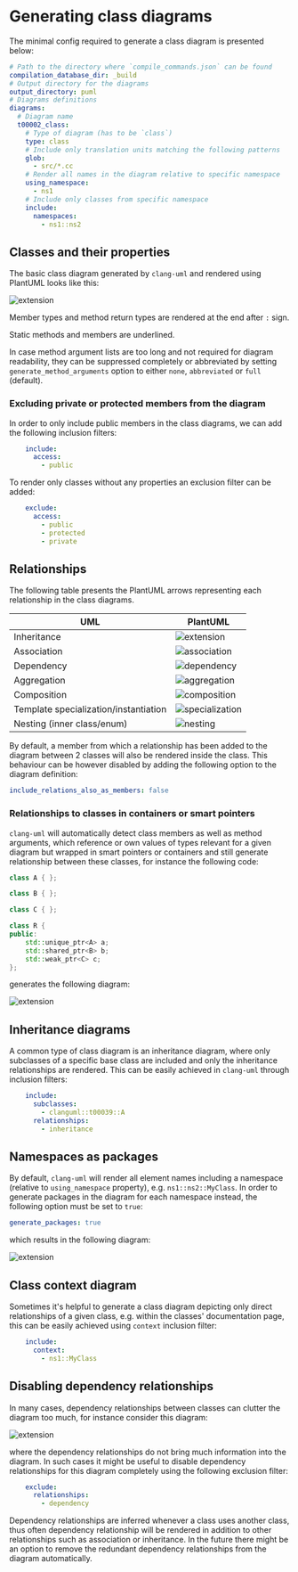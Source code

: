 # Generating class diagrams

The minimal config required to generate a class diagram is presented below:
```yaml
# Path to the directory where `compile_commands.json` can be found
compilation_database_dir: _build
# Output directory for the diagrams
output_directory: puml
# Diagrams definitions
diagrams:
  # Diagram name
  t00002_class:
    # Type of diagram (has to be `class`)
    type: class
    # Include only translation units matching the following patterns
    glob:
      - src/*.cc
    # Render all names in the diagram relative to specific namespace
    using_namespace:
      - ns1
    # Include only classes from specific namespace
    include:
      namespaces:
        - ns1::ns2
```

## Classes and their properties
The basic class diagram generated by `clang-uml` and rendered using PlantUML looks like this:

![extension](test_cases/t00003_class.svg)

Member types and method return types are rendered at the end after `:` sign.

Static methods and members are underlined.

In case method argument lists are too long and not required for diagram readability, they can be suppressed completely 
or abbreviated by setting `generate_method_arguments` option to either `none`, `abbreviated` or `full` (default).


### Excluding private or protected members from the diagram
In order to only include public members in the class diagrams, we can add the following inclusion filters:
```yaml
    include:
      access:
        - public
```

To render only classes without any properties an exclusion filter can be added:
```yaml
    exclude:
      access:
        - public
        - protected
        - private
```

## Relationships

The following table presents the PlantUML arrows representing each relationship in the class diagrams.

| UML                                    | PlantUML   |
| ----                                   | ---        |
| Inheritance                            | ![extension](img/puml_inheritance.png) |
| Association                            | ![association](img/puml_association.png) |
| Dependency                             | ![dependency](img/puml_dependency.png) |
| Aggregation                            | ![aggregation](img/puml_aggregation.png) |
| Composition                            | ![composition](img/puml_composition.png) |
| Template specialization/instantiation  | ![specialization](img/puml_instantiation.png) |
| Nesting (inner class/enum)             | ![nesting](img/puml_nested.png) |


By default, a member from which a relationship has been added to the diagram between 2 classes will also be rendered
inside the class. This behaviour can be however disabled by adding the following option to the
diagram definition:
```yaml
include_relations_also_as_members: false
```

### Relationships to classes in containers or smart pointers
`clang-uml` will automatically detect class members as well as method arguments, which reference or own
values of types relevant for a given diagram but wrapped in smart pointers or containers and still generate
relationship between these classes, for instance the following code:

```cpp
class A { };

class B { };

class C { };

class R {
public:
    std::unique_ptr<A> a;
    std::shared_ptr<B> b;
    std::weak_ptr<C> c;
};
```

generates the following diagram:

![extension](test_cases/t00007_class.svg)

## Inheritance diagrams

A common type of class diagram is an inheritance diagram, where only subclasses of a specific base class are
included and only the inheritance relationships are rendered. This can be easily achieved in `clang-uml` through
inclusion filters:
```yaml
    include:
      subclasses:
        - clanguml::t00039::A
      relationships:
        - inheritance
```

## Namespaces as packages
By default, `clang-uml` will render all element names including a namespace (relative to `using_namespace` property),
e.g. `ns1::ns2::MyClass`.
In order to generate packages in the diagram for each namespace instead, the following option must be set to `true`:

```yaml
generate_packages: true
```

which results in the following diagram:

![extension](test_cases/t00036_class.svg)

## Class context diagram
Sometimes it's helpful to generate a class diagram depicting only direct relationships of a given class, e.g.
within the classes' documentation page, this can be easily achieved using `context` inclusion filter:

```yaml
    include:
      context:
        - ns1::MyClass
```

## Disabling dependency relationships
In many cases, dependency relationships between classes can clutter the diagram too much, for instance consider this
diagram:

![extension](test_cases/t00019_class.svg)

where the dependency relationships do not bring much information into the diagram. In such cases it might
be useful to disable dependency relationships for this diagram completely using the following exclusion filter:
```yaml
    exclude:
      relationships:
        - dependency
```

Dependency relationships are inferred whenever a class uses another class, thus often dependency relationship
will be rendered in addition to other relationships such as association or inheritance. In the future there might
be an option to remove the redundant dependency relationships from the diagram automatically.



